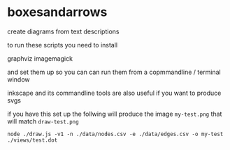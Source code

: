 # boxesandarrows
create diagrams from text descriptions

to run these scripts you need to install

graphviz
imagemagick

and set them up so you can can run them from a copmmandline / terminal window

inkscape and its commandline tools are also useful if you want to produce svgs


if you have this set up the follwing will produce the image ```my-test.png```
that will match ```draw-test.png```

```
node ./draw.js -v1 -n ./data/nodes.csv -e ./data/edges.csv -o my-test ./views/test.dot 
```
